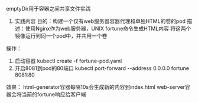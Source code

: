 emptyDir用于容器之间共享文件实践

1. 实践内容
目的：构建一个仅有web服务器容器代理和单独HTML的卷的pod
描述：使用Nginx作为web服务器，UNIX fortune命令生成HTML内容
      将这两个镜像运行到同一个pod中，并共用一个卷

操作：
1. 启动容器
kubectl create -f fortune-pod.yaml
2. 开启8081到pod的80端口
kubectl port-forward --address 0.0.0.0 fortune 8081:80

效果：
html-generator容器每隔10s会生成新的内容到index.html
web-server容器会将当前的fortune响应给客户端
